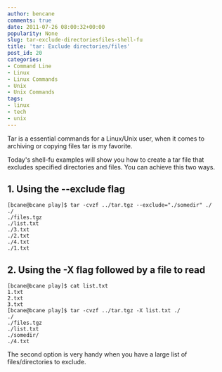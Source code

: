 ```yaml
---
author: bencane
comments: true
date: 2011-07-26 08:00:32+00:00
popularity: None
slug: tar-exclude-directoriesfiles-shell-fu
title: 'tar: Exclude directories/files'
post_id: 20
categories:
- Command Line
- Linux
- Linux Commands
- Unix
- Unix Commands
tags:
- linux
- tech
- unix
---
```


Tar is a essential commands for a Linux/Unix user, when it comes to archiving or copying files tar is my favorite.

Today's shell-fu examples will show you how to create a tar file that excludes specified directories and files. You can achieve this two ways.

## 1. Using the --exclude flag

    [bcane@bcane play]$ tar -cvzf ../tar.tgz --exclude="./somedir" ./  
    ./  
    ./files.tgz  
    ./list.txt  
    ./3.txt  
    ./2.txt  
    ./4.txt  
    ./1.txt

## 2. Using the -X flag followed by a file to read

    [bcane@bcane play]$ cat list.txt   
    1.txt  
    2.txt  
    3.txt  
    [bcane@bcane play]$ tar -cvzf ../tar.tgz -X list.txt ./  
    ./  
    ./files.tgz  
    ./list.txt  
    ./somedir/  
    ./4.txt

The second option is very handy when you have a large list of files/directories to exclude.

